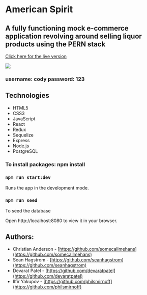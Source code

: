 
# American Spirit
## A fully functioning mock e-commerce application revolving around selling liquor products using the PERN stack
[Click here for the live version](https://tipsy-newyorker.herokuapp.com/)

![](https://user-images.githubusercontent.com/32605566/174420731-4a95874b-df53-4637-a496-df4d41e63b3e.gif)



### username: cody password: 123

## Technologies
- HTML5
- CSS3
- JavaScript
- React
- Redux
- Sequelize
- Express
- Node.js
- PostgreSQL


### To install packages: npm install

### `npm run start:dev`
Runs the app in the development mode.

### `npm run seed`
To seed the database

Open http://localhost:8080 to view it in your browser.


## Authors:

- Christian Anderson - [https://github.com/somecallmehans](https://github.com/somecallmehans)
- Sean Hagstrom - [https://github.com/seanhagstrom](https://github.com/seanhagstrom)
- Devarat Patel - [https://github.com/devaratpatel](https://github.com/devaratpatel)
- Ilfir Yakupov - [https://github.com/philsmirnoff](https://github.com/philsmirnoff)





